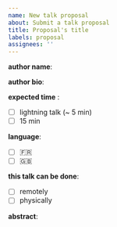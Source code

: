 ```yaml
---
name: New talk proposal
about: Submit a talk proposal
title: Proposal's title
labels: proposal
assignees: ''
---
```


__author name__:
<!-- your preferred name (can be Twitter handling too.) -->

__author bio__:
<!-- optional, a few words about you -->

__expected time__ :

- [ ] lightning talk (~ 5 min)
- [ ] 15 min

__language__:

- [ ] :fr:
- [ ] :uk:

**this talk can be done**:
- [ ] remotely
- [ ] physically <!-- SRE France meetups are hosted in various locations (Bordeaux, Paris, Lyon, etc.) - please let us now where you'll be available) -->

__abstract__:
<!-- in a few lines, content of your talk -->
